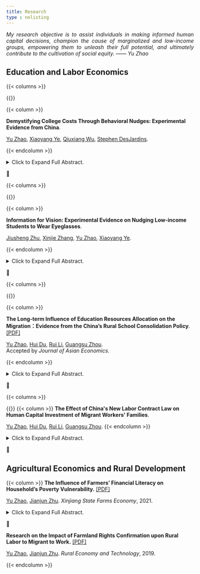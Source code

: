 ```yaml
---
title: Research
type : nolisting
---
```


<p style="text-align: justify;">
<em>
My research objective is to assist individuals in making informed human capital decisions, champion the cause of marginalized and low-income groups, empowering them to unleash their full potential, and ultimately contribute to the cultivation of social equity. —— Yu Zhao
</em>
</p>


## Education and Labor Economics

{{< columns >}}

{{<figure-a src="/media/research/college_cost/ml_shap.png" style="width: 100%;">}}

{{< column >}}

**Demystifying College Costs Through Behavioral Nudges: Experimental Evidence from China**. 

[Yu Zhao](https://yuzhao66.github.io/), [Xiaoyang Ye](https://xiaoyangye.github.io/), [Qiuxiang Wu](http://soe.ruc.edu.cn/info/1201/2823.htm), [Stephen DesJardins](https://marsal.umich.edu/directory/faculty-staff/stephen-l-desjardins).

{{< endcolumn >}}

<details>
<summary>Click to Expand Full Abstract. </summary>
<p style="text-align: justify;">
Abstract: There has been a global trend of rapid college tuition increases, which often come with diverse financial aid packages. How (low-income) students behaviorally respond to these changes in their college choices remains as an open question. In a preregistered field experiment with 5,000 low-income college applicants in China, we examine six major behavioral barriers that may prevent students from correctly understanding the cost-benefit tradeoff of college attendance and making optimal college choices. Those barriers include biased belief, information friction, administrative burden, framing, overconfidence, and social image. In a pilot experiment with 560 college applicants in the summer of 2023, results show that the amalgamation of nudging information has led to a statistically significant increase in the likelihood of students from economically disadvantaged regions opting for universities in larger cities. However, we find large heterogeneities in the treatment effects, yielding more favorable outcomes for students with higher educational aspirations, stronger family backgrounds, and those initially hesitant to attend universities in large cities. Causal Forests analysis further indicates that intervention impacts vary based on students' anticipated tuition costs and personality traits. The results of the main experiment, which will be available shortly, will provide novel experimental evidence for improving financial aid policies for low-income students across the world.   
</p>
</details>



🌻

{{< columns >}}


{{<figure-a src="/media/research/glass.png" style="width: 100%;" >}}

{{< column >}}

**Information for Vision: Experimental Evidence on Nudging Low-income Students to Wear Eyeglasses**. 

[Jiusheng Zhu](https://sites.google.com/view/jiushengzhu), [Xinjie Zhang](https://andyxinjiezhang.wixsite.com/myprofile), [Yu Zhao](https://yuzhao66.github.io/), [Xiaoyang Ye](https://xiaoyangye.github.io/). 

{{< endcolumn >}}

<details>
<summary>Click to Expand Full Abstract. </summary>
<p style="text-align: justify;">
Abstract: This study uses a randomized experiment to examine the effectiveness of informational nudges about eyeglasses on middle-school students’ decisions to purchase glasses when needed. With a sample of 8,808 low-income middle school students in China, the experimental results show that the short-term impact of wearing glasses on academic achievement (vs. long-term impact or social norm) is the most effective information for students. We also find heterogeneity in baseline belief, peer effects, as well as in how students with different characteristics respond to various types of information. Cost-benefit analysis demonstrates efficacy and cost-effectiveness of nudges in improving academic outcomes. Our results provide novel evidence of the importance of precise, personalized information nudges in improving students' educational input and academic achievement.   
</p>
</details>



🌻

{{< columns >}}


{{<figure-a src="/media/research/rpscp.png" style="width: 100%;" >}}

{{< column >}}

**The Long-term Influence of Education Resources Allocation on the Migration：Evidence from the China’s Rural School Consolidation Policy**. [[PDF]](https://yuzhao66.github.io/files/paper/school_consolidation.pdf)

[Yu Zhao](https://yuzhao66.github.io/), [Hui Du](/), [Rui Li](https://hums.dlmu.edu.cn/info/1121/2061.htm), [Guangsu Zhou](http://slhr.ruc.edu.cn/szdw/zzjs/ldgx/zgs/226d274fc66240e0b01b3c01243ef853.htm).         
Accepted by *Journal of Asian Economics*. 

{{< endcolumn >}}
<details>
<summary>Click to Expand Full Abstract.</summary>
<p style="text-align: justify;">
The experiences of student life can have lasting impacts on an individual’s future outcomes. We 
take the policy of the Rural Primary School Consolidation Program (RPSCP) in 2001 as a quas-inatural experiment, and comprehensively examine the long-term impact of this policy on students’ migration decisions in the future. We find that the RPSCP policy has a persisting negative 
impact on rural students’ future migration, with a more pronounced effect among girls and 
younger students. Mechanism analysis suggests that the RPSCP can hinder the process of human 
capital accumulation, thereby reducing the likelihood of migration. Further investigation highlights that school consolidation not only affects students’ career choices, but also has a profound 
impact on household registration conversion and settlement intentions in other regions.
</p>
</details>



🌻

{{< columns >}}


{{<figure-a src="/media/research/nlcl.png" >}}
{{< column >}}
**The Effect of China's New Labor Contract Law on Human Capital Investment of Migrant Workers' Families**. 

[Yu Zhao](https://yuzhao66.github.io/), [Hui Du](/), [Rui Li](https://hums.dlmu.edu.cn/info/1121/2061.htm), [Guangsu Zhou](http://slhr.ruc.edu.cn/szdw/zzjs/ldgx/zgs/226d274fc66240e0b01b3c01243ef853.htm). 
{{< endcolumn >}}

<details>
<summary>Click to Expand Full Abstract.</summary>
<p style="text-align: justify;">
Abstract: We take the implementation of "China’s New Labor Contract Law" (NLCL) in 2008 as a quasi-natural experiment, and apply the Difference-in-Differences method to assess the impact of the policy on human capital investment in migrant workers’ families. Our analysis reveals that the NLCL leads to a significant increase in education expenditure among migrant workers’ families. Heterogeneity analysis shows that the effect is more pronounced in families with higher education levels, families with only one child, and families that belong to medium income levels. Mechanism analysis suggests that the NLCL increases the likelihood of migrant workers receiving pension and medical insurance, thereby reducing the associated risks and burdens for families and ultimately boosting education spending. The NLCL not only protects the labor rights and interests of vulnerable groups like migrant workers, but also has significant implications for enhancing human capital investments, promoting social mobility, and achieving shared prosperity.    
</p>
</details>


🌻



## Agricultural Economics and Rural Development

{{< column >}}
**The Influence of Farmers’ Financial Literacy on Household’s Poverty Vulnerability.** [[PDF]](https://yuzhao66.github.io/files/paper/finance.pdf)

[Yu Zhao](https://yuzhao66.github.io/), [Jianjun Zhu](https://jgxy.sdau.edu.cn/2017/0913/c11111a170598/page.htm). *Xinjiang State Farms Economy*, 2021. 


<details>
<summary>Click to Expand Full Abstract.</summary>
<p style="text-align: justify;">
Abstract: 2020 is the year to win the battle against poverty in an all-round way. The focus of poverty governance will shift to relatively invisible poverty. As an important indicator of poverty prevention and control, vulnerability to poverty is of great significance for establishing a long-term mechanism to solve relative poverty. This paper empirically analyzed the impact of financial literacy on the poverty vulnerability of rural residents by using the 2015 China Household Financial Survey（CHFS）data. The results show that financial literacy has a significant negative impact on the poverty vulnerability of rural households, and the improvement of financial literacy is helpful to reduce the poverty vulnerability of rural households. Further research shows that the proportion of risk assets, off-farm entrepreneurship and insurance purchase play an intermediary role in the process of financial literacy affecting poverty vulnerability, and financial literacy can reduce poverty vulnerability by influencing the proportion of risk assets, encouraging off-farm entrepreneurship and insurance purchase.   
</p>
</details>


🌻

**Research on the Impact of Farmland Rights Confirmation upon Rural Labor to Migrant to Work.** [[PDF]](https://yuzhao66.github.io/files/paper/migrate.pdf)

[Yu Zhao](https://yuzhao66.github.io/), [Jianjun Zhu](https://jgxy.sdau.edu.cn/2017/0913/c11111a170598/page.htm). *Rural Economy and Technology*, 2019. 

{{< endcolumn >}}
